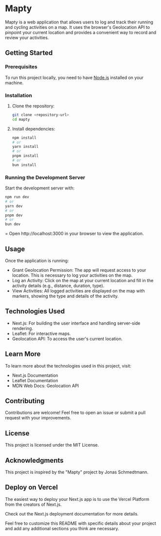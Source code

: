 # Mapty

Mapty is a web application that allows users to log and track their running and cycling activities on a map. It uses the browser's Geolocation API to pinpoint your current location and provides a convenient way to record and review your activities.

## Getting Started

### Prerequisites

To run this project locally, you need to have [Node.js](https://nodejs.org/) installed on your machine.

### Installation

1. Clone the repository:

   ```bash
   git clone <repository-url>
   cd mapty
   ```

2. Install dependencies:

   ```bash
   npm install
   # or
   yarn install
   # or
   pnpm install
   # or
   bun install
   ```

### Running the Development Server

Start the development server with:

```bash
npm run dev
# or
yarn dev
# or
pnpm dev
# or
bun dev
```

= Open http://localhost:3000 in your browser to view the application.

## Usage

Once the application is running:

- Grant Geolocation Permission: The app will request access to your location. This is necessary to log your activities on the map.
- Log an Activity: Click on the map at your current location and fill in the activity details (e.g., distance, duration, type).
- View Activities: All logged activities are displayed on the map with markers, showing the type and details of the activity.

## Technologies Used

- Next.js: For building the user interface and handling server-side rendering.
- Leaflet: For interactive maps.
- Geolocation API: To access the user's current location.

## Learn More

To learn more about the technologies used in this project, visit:

- Next.js Documentation
- Leaflet Documentation
- MDN Web Docs: Geolocation API

## Contributing

Contributions are welcome! Feel free to open an issue or submit a pull request with your improvements.

## License

This project is licensed under the MIT License.

## Acknowledgments

This project is inspired by the "Mapty" project by Jonas Schmedtmann.

## Deploy on Vercel

The easiest way to deploy your Next.js app is to use the Vercel Platform from the creators of Next.js.

Check out the Next.js deployment documentation for more details.

Feel free to customize this README with specific details about your project and add any additional sections you think are necessary.
